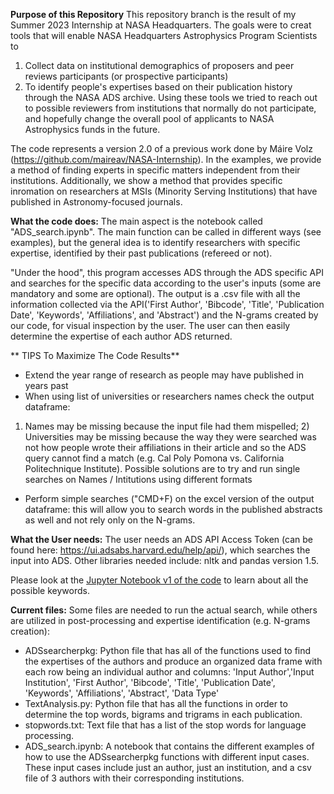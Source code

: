 
**Purpose of this Repository** 
This repository branch is the result of my Summer 2023 Internship at NASA Headquarters. The goals were to creat tools that will enable NASA Headquarters Astrophysics Program Scientists to 
1) Collect data on institutional demographics of proposers and peer reviews participants (or prospective participants)
2) To identify people's expertises based on their publication history through the NASA ADS archive.
Using these tools we tried to reach out to possible reviewers from institutions that normally do not participate, and hopefully change the overall pool of applicants to NASA Astrophysics funds in the future. 

The code represents a version 2.0 of a previous work done by Máire Volz (https://github.com/maireav/NASA-Internship). In the examples, we provide a method of finding experts in specific matters independent from their institutions. Additionally, we show a method that provides specific inromation on researchers at MSIs (Minority Serving Institutions) that have published in Astronomy-focused journals. 

**What the code does:** 
The main aspect is the notebook called "ADS_search.ipynb". The main function can be called in different ways (see examples), but the general idea is to identify researchers with specific expertise, identified by their past publications (refereed or not). 

"Under the hood", this program accesses ADS through the ADS specific API and searches for the specific data according to the user's inputs (some are mandatory and some are optional). The output is a .csv file with all the information collected via the API('First Author', 'Bibcode', 'Title', 'Publication Date', 'Keywords', 'Affiliations', and 'Abstract') and the N-grams created by our code, for visual inspection by the user. The user can then easily determine the expertise of each author ADS returned. 

** TIPS To Maximize The Code Results**
- Extend the year range of research as people may have published in years past
- When using list of universities or researchers names check the output dataframe:
1) Names may be missing because the input file had them mispelled; 2) Universities may be missing because the way they were searched was not how people wrote their affiliations in their article and so the ADS query cannot find a match (e.g. Cal Poly Pomona vs. California Politechnique Institute). Possible solutions are to try and run single searches on Names / Intitutions using different formats
- Perform simple searches ("CMD+F) on the excel version of the output dataframe: this will allow you to search words in the published abstracts as well and not rely only on the N-grams.
  
**What the User needs:**
The user needs an ADS API Access Token (can be found here:  https://ui.adsabs.harvard.edu/help/api/), which searches the input into ADS. Other libraries needed include: nltk and pandas version 1.5. 

Please look at the [Jupyter Notebook v1 of the code](https://github.com/ninoc/ReviewerExtractor/blob/main/codeV1/ExpertiseFinder_Tutorial.ipynb) to learn about all the possible keywords.


**Current files:**
Some files are needed to run the actual search, while others are utilized in post-processing and expertise identification (e.g. N-grams creation): 
- ADSsearcherpkg: Python file that has all of the functions used to find the expertises of the authors and produce an organized data frame with each row being an individual author and columns: 'Input Author','Input Institution', 'First Author', 'Bibcode', 'Title', 'Publication Date', 'Keywords', 'Affiliations', 'Abstract', 'Data Type'
- TextAnalysis.py: Python file that has all the functions in order to determine the top words, bigrams and trigrams in each publication.
- stopwords.txt: Text file that has a list of the stop words for language processing. 
- ADS_search.ipynb: A notebook that contains the different examples of how to use the ADSsearcherpkg functions with different input cases. These input cases include just an author, just an institution, and a csv file of 3 authors with their corresponding institutions.

